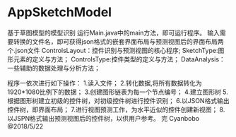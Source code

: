 # AppSketchModel
基于草图模型的模型识别
运行Main.java中的main方法，即可运行程序。
输入需要转换的文件名，即可获得json格式的嵌套界面布局与预测视图后的界面布局两个.json文件
ControlsLayout：控件识别与预测视图的核心程序;
SketchType:图形元素的定义与方法；
ControlsType:控件类型的定义与方法；
DataAnalysis：一些辅助的数据处理与分析方法；

程序一依次进行如下操作：
1.读入文件；
2.转化数据,将所有数据转化为1920*1080比例下的数据；
3.创建图形链表为每一个节点编号；
4.建立图形树
5.根据图形树建立初级的控件树，对初级控件树进行控件识别；
6.以JSON格式输出控件树，即界面布局；
7.进行视图预测工作，为水平近似的控件创建新视图；
8.以JSPN格式输出预测视图后的控件树，以供用户参考。
完
Cyanbobo @2018/5/22
